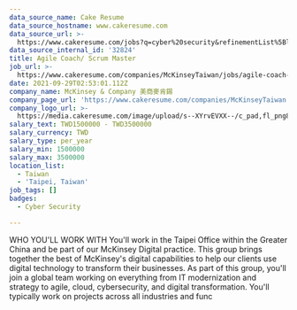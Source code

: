 ```yaml
---
data_source_name: Cake Resume
data_source_hostname: www.cakeresume.com
data_source_url: >-
  https://www.cakeresume.com/jobs?q=cyber%20security&refinementList%5Blang_name%5D%5B0%5D=English&refinementList%5Bsalary_type%5D=per_year&range%5Bsalary_range%5D%5Bmin%5D=1000000
data_source_internal_id: '32824'
title: Agile Coach/ Scrum Master
job_url: >-
  https://www.cakeresume.com/companies/McKinseyTaiwan/jobs/agile-coach-scrum-master
date: 2021-09-29T02:53:01.112Z
company_name: McKinsey & Company 美商麥肯錫
company_page_url: 'https://www.cakeresume.com/companies/McKinseyTaiwan'
company_logo_url: >-
  https://media.cakeresume.com/image/upload/s--XYrvEVXX--/c_pad,fl_png8,h_200,w_200/v1632882051/nqmqpkfxgj4sxvyvj2ca.png
salary_text: TWD1500000 - TWD3500000
salary_currency: TWD
salary_type: per_year
salary_min: 1500000
salary_max: 3500000
location_list:
  - Taiwan
  - 'Taipei, Taiwan'
job_tags: []
badges:
  - Cyber Security

---
```


WHO YOU'LL WORK WITH You'll work in the Taipei Office within the Greater China and be part of our McKinsey Digital practice. This group brings together the best of McKinsey's digital capabilities to help our clients use digital technology to transform their businesses. As part of this group, you'll join a global team working on everything from IT modernization and strategy to agile, cloud, cybersecurity, and digital transformation. You'll typically work on projects across all industries and func